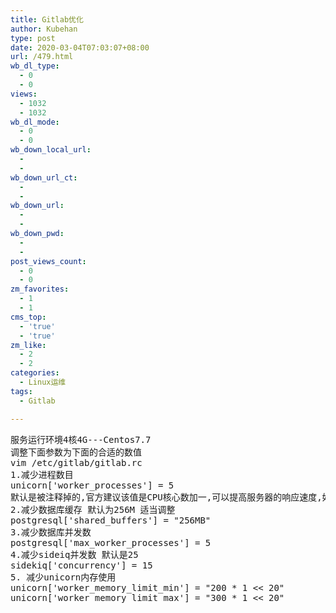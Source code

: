 ```yaml
---
title: Gitlab优化
author: Kubehan
type: post
date: 2020-03-04T07:03:07+08:00
url: /479.html
wb_dl_type:
  - 0
  - 0
views:
  - 1032
  - 1032
wb_dl_mode:
  - 0
  - 0
wb_down_local_url:
  - 
  - 
wb_down_url_ct:
  - 
  - 
wb_down_url:
  - 
  - 
wb_down_pwd:
  - 
  - 
post_views_count:
  - 0
  - 0
zm_favorites:
  - 1
  - 1
cms_top:
  - 'true'
  - 'true'
zm_like:
  - 2
  - 2
categories:
  - Linux运维
tags:
  - Gitlab

---
```

<!-- wp:preformatted -->

<pre class="wp-block-preformatted">服务运行环境4核4G---Centos7.7
调整下面参数为下面的合适的数值
vim&nbsp;/etc/gitlab/gitlab.rc
1.减少进程数目
unicorn[&#39;worker_processes&#39;]&nbsp;=&nbsp;5
默认是被注释掉的,官方建议该值是CPU核心数加一,可以提高服务器的响应速度,如果内存只有4G,或者服务器上有其它业务,就不要改了,以免内存不足。另外,这个参数最小值是2,设为1,服务器可能会卡死。&nbsp;
2.减少数据库缓存&nbsp;默认为256M&nbsp;适当调整
postgresql[&#39;shared_buffers&#39;]&nbsp;=&nbsp;"256MB"&nbsp;
3.减少数据库并发数
postgresql[&#39;max_worker_processes&#39;]&nbsp;=&nbsp;5
4.减少sideiq并发数&nbsp;默认是25
sidekiq[&#39;concurrency&#39;]&nbsp;=&nbsp;15&nbsp;&nbsp;
5.&nbsp;减少unicorn内存使用&nbsp;
unicorn[&#39;worker_memory_limit_min&#39;]&nbsp;=&nbsp;"200&nbsp;*&nbsp;1&nbsp;&lt;&lt;&nbsp;20"
unicorn[&#39;worker_memory_limit_max&#39;]&nbsp;=&nbsp;"300&nbsp;*&nbsp;1&nbsp;&lt;&lt;&nbsp;20"</pre>

<!-- /wp:preformatted -->

<!-- wp:paragraph -->



<!-- /wp:paragraph -->